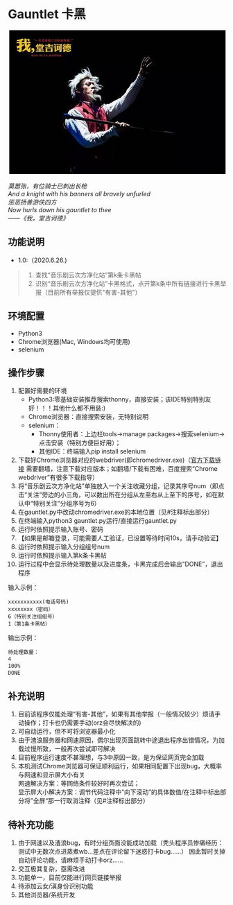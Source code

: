 # Gauntlet 卡黑
<div align=center><img width="499" height="332" src="https://github.com/AllForClouds/Gauntlet/blob/master/Gauntlet.jpg"/></div>
 
*莫嚣张，有位骑士已刺出长枪*  
*And a knight with his banners all bravely unfurled*  
*惩恶扬善游侠四方*  
*Now hurls down his gauntlet to thee*  
*——《我，堂吉诃德》*

## 功能说明  

* 1.0:（2020.6.26.)  
>1. 查找“音乐剧云次方净化站”第k条卡黑帖 
>2. 识别“音乐剧云次方净化站”卡黑格式，点开第k条中所有链接进行卡黑举报（目前所有举报仅提供"有害-其他"）

## 环境配置

* Python3
* Chrome浏览器(Mac, Windows均可使用)
* selenium  

## 操作步骤
1. 配置好需要的环境  
   - Python3:零基础安装推荐搜索thonny，直接安装；该IDE特别特别友好！！！其他什么都不用装:)  
   - Chrome浏览器：直接搜索安装，无特别说明  
   - selenium：
     - Thonny使用者：上边栏tools->manage packages->搜索selenium->点击安装（特别方便巨好用）；
     - 其他IDE：终端输入pip install selenium
2. 下载好Chrome浏览器对应的webdriver(即chromedriver.exe)（[官方下载链接](https://sites.google.com/a/chromium.org/chromedriver/home) 需要翻墙，注意下载对应版本；如翻墙/下载有困难，百度搜索“Chrome webdriver”有很多下载指导）
3. 将“音乐剧云次方净化站”单独放入一个关注收藏分组，记录其序号num（即点击“关注“旁边的小三角，可以数出所在分组从左至右从上至下的序号，如在默认中“特别关注”分组序号为6）
4. 在gauntlet.py中改动chromedriver.exe的本地位置（见#注释标出部分）
5. 在终端输入python3 gauntlet.py运行/直接运行gauntlet.py
6. 运行时依照提示输入账号、密码
7. 【如果是邮箱登录，可能需要人工验证，已设置等待时间10s，请手动验证】
8. 运行时依照提示输入分组组号num
9.  运行时依照提示输入第k条卡黑帖
10. 运行过程中会显示待处理数量以及进度条，卡黑完成后会输出“DONE”，退出程序
    
输入示例：
```
xxxxxxxxxxx(电话号码)
xxxxxxxx（密码）
6（特别关注组组号）
1（第1条卡黑帖）
```
输出示例：
```
待处理数量：
4
100%
DONE
```
## 补充说明
1. 目前该程序仅能处理“有害-其他”，如果有其他举报（一般情况较少）烦请手动操作；打卡也仍需要手动(orz会尽快解决的)
2. 可自动运行，但不可将浏览器最小化
3. 由于渣浪服务器和网速原因，偶尔出现页面跳转中途退出程序出错情况，为加载过慢所致，一般再次尝试即可解决
4. 目前程序运行速度不甚理想，与3中原因一致，是为保证网页完全加载
5. 本机测试Chrome浏览器可保证顺利运行，如果相同配置下出现bug，大概率与网速和显示屏大小有关  
    网速解决方案：等网络条件较好时再次尝试；  
    显示屏大小解决方案：调节代码注释中“向下滚动”的具体数值/在注释中标出部分将”全屏“那一行取消注释（见#注释标出部分）


## 待补充功能
1. 由于网速以及渣浪bug，有时分组页面没能成功加载（秃头程序员惨痛经历：测试中无数次点进蒸煮wb…差点在评论留下迷惑打卡bug……） 因此暂时关掉自动评论功能，请麻烦手动打卡orz…… 
2. 交互极其复杂，亟需改进
3. 功能单一，目前仅能进行网页链接举报
4. 待添加云女/滇身份识别功能
5. 其他浏览器/系统开发

